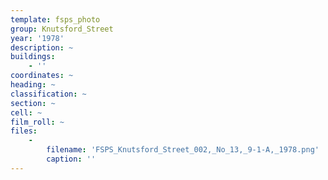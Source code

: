 ```yaml
---
template: fsps_photo
group: Knutsford_Street
year: '1978'
description: ~
buildings:
    - ''
coordinates: ~
heading: ~
classification: ~
section: ~
cell: ~
film_roll: ~
files:
    -
        filename: 'FSPS_Knutsford_Street_002,_No_13,_9-1-A,_1978.png'
        caption: ''
---
```

